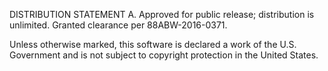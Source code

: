 DISTRIBUTION STATEMENT A. Approved for public release; distribution is
unlimited.  Granted clearance per 88ABW-2016-0371.

Unless otherwise marked, this software is declared a work of the U.S.
Government and is not subject to copyright protection in the United States.
